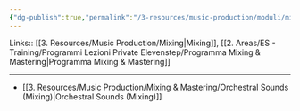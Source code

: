 ```yaml
---
{"dg-publish":true,"permalink":"/3-resources/music-production/moduli/mixing-orchestral-sounds-modulo/"}
---
```


Links:: [[3. Resources/Music Production/Mixing\|Mixing]], [[2. Areas/ES - Training/Programmi Lezioni Private Elevenstep/Programma Mixing & Mastering\|Programma Mixing & Mastering]]

---

- [[3. Resources/Music Production/Mixing & Mastering/Orchestral Sounds (Mixing)\|Orchestral Sounds (Mixing)]]

